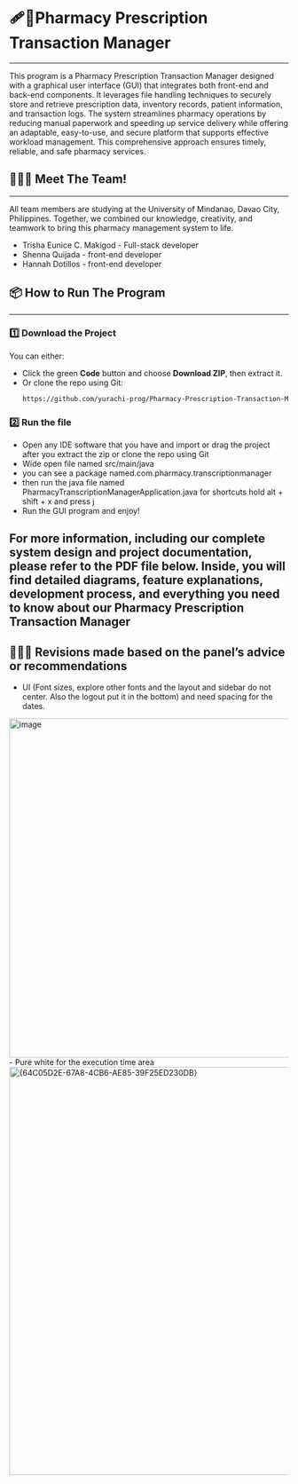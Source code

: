 # 🩹💊Pharmacy Prescription Transaction Manager
---

This program is a Pharmacy Prescription Transaction Manager designed with a graphical user interface (GUI) that integrates both front-end and back-end components. It leverages file handling techniques to securely store and retrieve prescription data, inventory records, patient information, and transaction logs. The system streamlines pharmacy operations by reducing manual paperwork and speeding up service delivery while offering an adaptable, easy-to-use, and secure platform that supports effective workload management. This comprehensive approach ensures timely, reliable, and safe pharmacy services.

## 🫸💥🫷 Meet The Team!
---
All team members are studying at the University of Mindanao, Davao City, Philippines. Together, we combined our knowledge, creativity, and teamwork to bring this pharmacy management system to life.
- Trisha Eunice C. Makigod - Full-stack developer
- Shenna Quijada -  front-end developer
- Hannah Dotillos - front-end developer

## 📦 How to Run The Program
---
### 1️⃣ Download the Project
You can either:
- Click the green **Code** button and choose **Download ZIP**, then extract it.
- Or clone the repo using Git:
  ```bash
  https://github.com/yurachi-prog/Pharmacy-Prescription-Transaction-Manager.git
### 2️⃣ Run the file
 - Open any IDE software that you have and import or drag the project after you extract the zip or clone the repo using Git
 - Wide open file named src/main/java
 - you can see a package named.com.pharmacy.transcriptionmanager
 - then run the java file named PharmacyTranscriptionManagerApplication.java for shortcuts hold alt + shift + x and press j
 - Run the GUI program and enjoy!

For more information, including our complete system design and project documentation, please refer to the PDF file below. Inside, you will find detailed diagrams, feature explanations, development process, and everything you need to know about our Pharmacy Prescription Transaction Manager
---
## 🫸💥🫷 Revisions made based on the panel’s advice or recommendations 
- UI (Font sizes, explore other fonts and the layout and sidebar do not center. Also the logout put it in the bottom) and need spacing for the dates.
<img width="975" height="611" alt="image" src="https://github.com/user-attachments/assets/b2ec7a60-1826-428e-925b-093fe200370e" />
- Pure white for the execution time area
<img width="1179" height="736" alt="{64C05D2E-67A8-4CB6-AE85-39F25ED230DB}" src="https://github.com/user-attachments/assets/9957eee0-9930-4062-8100-e25ad5c88631" />



   


   
